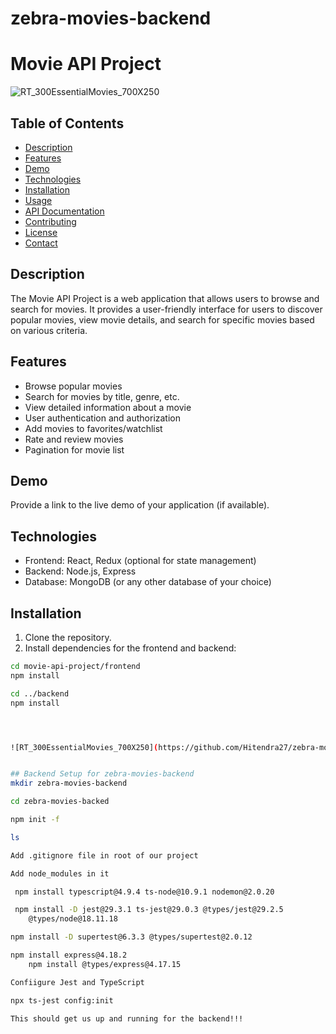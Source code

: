 # zebra-movies-backend

# Movie API Project

![![RT_300EssentialMovies_700X250](https://github.com/Hitendra27/zebra-movies-backend/assets/73651340/c1c76862-af84-44ae-88d7-8dbd7efc24c1)](https://github.com/Hitendra27/zebra-movies-backend)

## Table of Contents

- [Description](#description)
- [Features](#features)
- [Demo](#demo)
- [Technologies](#technologies)
- [Installation](#installation)
- [Usage](#usage)
- [API Documentation](#api-documentation)
- [Contributing](#contributing)
- [License](#license)
- [Contact](#contact)

## Description

The Movie API Project is a web application that allows users to browse and search for movies. It provides a user-friendly interface for users to discover popular movies, view movie details, and search for specific movies based on various criteria.

## Features

- Browse popular movies
- Search for movies by title, genre, etc.
- View detailed information about a movie
- User authentication and authorization
- Add movies to favorites/watchlist
- Rate and review movies
- Pagination for movie list

## Demo

Provide a link to the live demo of your application (if available).

## Technologies

- Frontend: React, Redux (optional for state management)
- Backend: Node.js, Express
- Database: MongoDB (or any other database of your choice)

## Installation

1. Clone the repository.
2. Install dependencies for the frontend and backend:

```bash
cd movie-api-project/frontend
npm install

cd ../backend
npm install




![RT_300EssentialMovies_700X250](https://github.com/Hitendra27/zebra-movies-backend/assets/73651340/c1c76862-af84-44ae-88d7-8dbd7efc24c1)


## Backend Setup for zebra-movies-backend
mkdir zebra-movies-backend

cd zebra-movies-backed

npm init -f

ls

Add .gitignore file in root of our project

Add node_modules in it

 npm install typescript@4.9.4 ts-node@10.9.1 nodemon@2.0.20

 npm install -D jest@29.3.1 ts-jest@29.0.3 @types/jest@29.2.5
    @types/node@18.11.18

npm install -D supertest@6.3.3 @‌types/supertest@2.0.12

npm install express@4.18.2
    npm install @types/express@4.17.15

Confiigure Jest and TypeScript

npx ts-jest config:init

This should get us up and running for the backend!!!
```
